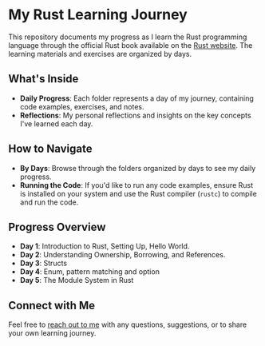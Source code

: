 # My Rust Learning Journey

This repository documents my progress as I learn the Rust programming language through the official Rust book available on the [Rust website](https://doc.rust-lang.org/book/). The learning materials and exercises are organized by days.

## What's Inside

- **Daily Progress**: Each folder represents a day of my journey, containing code examples, exercises, and notes.
- **Reflections**: My personal reflections and insights on the key concepts I've learned each day.

## How to Navigate

- **By Days**: Browse through the folders organized by days to see my daily progress.
- **Running the Code**: If you'd like to run any code examples, ensure Rust is installed on your system and use the Rust compiler (`rustc`) to compile and run the code.

## Progress Overview

- **Day 1**: Introduction to Rust, Setting Up, Hello World.
- **Day 2**: Understanding Ownership, Borrowing, and References.
- **Day 3**: Structs
- **Day 4**: Enum, pattern matching and option
- **Day 5**: The Module System in Rust
## Connect with Me

Feel free to [reach out to me](<omarwalaa50@gmail.com>) with any questions, suggestions, or to share your own learning journey.
